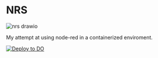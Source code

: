 # NRS
![nrs drawio](https://user-images.githubusercontent.com/67558111/208513723-5189ab2c-ef87-4158-9d9f-dbd1b1dfa54f.png)  
  
My attempt at using node-red in a containerized enviroment.

[![Deploy to DO](https://www.deploytodo.com/do-btn-blue.svg)](https://cloud.digitalocean.com/apps/new?repo=https://github.com/Maxjr2/nodered-stack/main)
